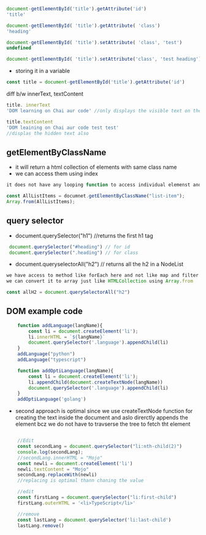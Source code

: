 
```javascript
document-getElementById('title').getAttribute('id')
'title'

document-getElementById( 'title').getAttribute( 'class')
'heading'

document-getElementById( 'title').setAttribute( 'class', 'test')
undefined

document-getElementById( 'title').setAttribute('class', 'test heading')

```

* storing it in a variable
```javascript
const title = document-getElementById('title').getAttribute('id')
```

diff b/w innerText, textContent
```javascript
title. innerText
'DOM learning on Chai aur code' //only displays the visible text on the webpage

title.textContent
'DOM leaining on Chai aur code test test'
//displas the hidden text also
```

## getElementByClassName

* it will return a html collection of elements with same class name
* we can access them using index
```javascript
it does not have any looping function to access individual elemenst and hence we convert it to array and then make changes

const AllListItems = documnet.getElementByClassName("list-item");
Array.from(AllListItems);
```

## query selector

* document.querySelector("h1") //returns the first h1 tag
```javascript
 document.querySelector("#heading") // for id
 document.querySelector(".heading") // for class
```

* document.queryselectorAll("h2") // returns all the h2 in a NodeList
```javascript
we have access to method like forEach here and not like map and filter.
we can convert it to array just like HTMLCollection using Array.from

const allH2 = document.querySelectorAll("h2")
```

## DOM example code

```javascript
    function addLanguage(langName){
        const li = document.createElement('li');
        li.innerHTML = `${langName}`
        document.querySelector('.language').appendChild(li)
    }
    addLanguage("python")
    addLanguage("typescript")

    function addOptiLanguage(langName){
        const li = document.createElement('li');
        li.appendChild(document.createTextNode(langName))
        document.querySelector('.language').appendChild(li)
    }
    addOptiLanguage('golang')
```
* second approach is optimal since we use createTextNode function for creating the text inside the document and aslo direrctly appends the element  bcz we do not have to travserse the tree to fetch tht element

```javascript

    //Edit
    const secondLang = document.querySelector("li:nth-child(2)")
    console.log(secondLang);
    //secondLang.innerHTML = "Mojo"
    const newli = document.createElement('li')
    newli.textContent = "Mojo"
    secondLang.replaceWith(newli)
    //replacing is optimal thann chaning the value

    //edit
    const firstLang = document.querySelector("li:first-child")
    firstLang.outerHTML = '<li>TypeScript</li>'

    //remove
    const lastLang = document.querySelector('li:last-child')
    lastLang.remove()

```

